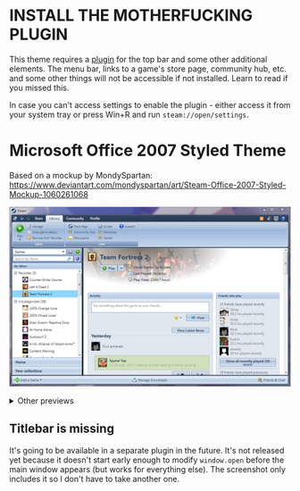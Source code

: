 # **INSTALL THE MOTHERFUCKING PLUGIN**

This theme requires a [plugin](https://steambrew.app/plugin?id=dc691b7d877b) for the top bar and some other additional elements. The menu bar, links to a game's store page, community hub, etc. and some other things will not be accessible if not installed. Learn to read if you missed this.

In case you can't access settings to enable the plugin - either access it from your system tray or press Win+R and run `steam://open/settings`.

# Microsoft Office 2007 Styled Theme

Based on a mockup by MondySpartan: https://www.deviantart.com/mondyspartan/art/Steam-Office-2007-Styled-Mockup-1060261068

![Preview](./assets/preview/main-window.png)

<details>

<summary>Other previews</summary>

![Context menu](assets/preview/context-menu.png)
![Settings dialog](assets/preview/settings.png)
![Server browser dialog](assets/preview/server-browser.png)
![Game info dialog](assets/preview/game-info.png)

</details>

## Titlebar is missing

It's going to be available in a separate plugin in the future. It's not released yet because it doesn't start early enough to modify `window.open` before the main window appears (but works for everything else). The screenshot only includes it so I don't have to take another one.

